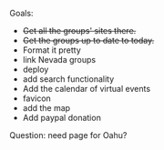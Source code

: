 
Goals:
- ~~Get all the groups' sites there.~~
- ~~Get the groups up to date to today.~~
- Format it pretty
- link Nevada groups
- deploy
- add search functionality
- Add the calendar of virtual events
- favicon
- add the map
- Add paypal donation


Question: need page for Oahu?